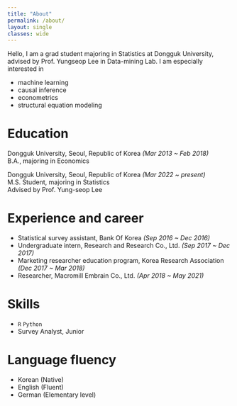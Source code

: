 ```yaml
---
title: "About"
permalink: /about/
layout: single
classes: wide
---
```


Hello, I am a grad student majoring in Statistics at Dongguk University,  
advised by Prof. Yungseop Lee in Data-mining Lab. I am especially interested in
- machine learning
- causal inference
- econometrics
- structural equation modeling

# Education
Dongguk University, Seoul, Republic of Korea *(Mar 2013 ~ Feb 2018)*  
B.A., majoring in Economics  
  
Dongguk University, Seoul, Republic of Korea *(Mar 2022 ~ present)*  
M.S. Student, majoring in Statistics  
Advised by Prof. Yung-seop Lee
  

# Experience and career
- Statistical survey assistant, Bank Of Korea *(Sep 2016 ~ Dec 2016)*  
- Undergraduate intern, Research and Research Co., Ltd. *(Sep 2017 ~ Dec 2017)*  
- Marketing researcher education program, Korea Research Association *(Dec 2017 ~ Mar 2018)*  
- Researcher, Macromill Embrain Co., Ltd. *(Apr 2018 ~ May 2021)*  
  
  
# Skills 
- <code>R</code> <code>Python</code>  
- Survey Analyst, Junior  
  
  
# Language fluency  
- Korean (Native)  
- English (Fluent)  
- German (Elementary level)  
  
<!--
hello 위에 사진 추가
기타 내용들 계속 추가
## Teaching
## projects
-->

